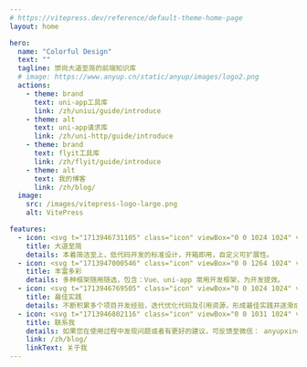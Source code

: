 ```yaml
---
# https://vitepress.dev/reference/default-theme-home-page
layout: home

hero:
  name: "Colorful Design"
  text: ""
  tagline: 崇尚大道至简的前端知识库
  # image: https://www.anyup.cn/static/anyup/images/logo2.png
  actions:
    - theme: brand
      text: uni-app工具库
      link: /zh/uniui/guide/introduce
    - theme: alt
      text: uni-app请求库
      link: /zh/uni-http/guide/introduce
    - theme: brand
      text: flyit工具库
      link: /zh/flyit/guide/introduce
    - theme: alt
      text: 我的博客
      link: /zh/blog/
  image:
    src: /images/vitepress-logo-large.png
    alt: VitePress

features:
  - icon: <svg t="1713946731105" class="icon" viewBox="0 0 1024 1024" version="1.1" xmlns="http://www.w3.org/2000/svg" p-id="1221" width="64" height="64"><path d="M926.7 163.7V90.8H547.2l-3.6-20.9h-44l-3.8 21.8H244.1v72.1h22.8c70.6 0 141.2-0.1 211.7 0.1 7.9 0 18.9-3.5 19.2 10.6 0.3 16.4 0.1 32.8 0.1 51.4H244.2v256.7h682.1V224.8H547v-61.1h379.7zM566.2 286.9c89.9-0.1 179.7 0.3 269.6-0.3 16-0.1 22.6 3.7 22 20.8-1.2 33.9 0.1 67.9-1 101.8-0.2 5.4-7.6 15-11.8 15.1-45.8 1.1-91.7 0.7-140.7 0.7v-82.3h-48.5v81H314.5v-135h183.1v86.2H545v-86.7c8.4-0.5 14.8-1.3 21.2-1.3z" fill="#040000" p-id="1222"></path><path d="M397.9 953.9v-215H290.3v210.3h-46.1v-283h201.6v70.3c0 47.3 0.4 94.6-0.3 141.9-0.2 13 3.9 17.5 17 17.5 95.2-0.4 190.5-0.3 285.7 0 12 0.1 16.6-3.9 16.4-16-0.4-42.6 0.2-85.3-0.6-127.9-0.1-5-7-14-10.8-14.1-61.8-0.9-123.6-0.6-186.8-0.6V787h132.3v58.4h-179v-179h291.5v287.4l-413.3 0.1z" fill="#E35442" p-id="1223"></path><path d="M180.7 951.9h-80.6V230.3h80.6v721.6zM243.5 545.6h567.7v68.9H243.5zM881.7 546.6h45.1c0.4 8.2 1.1 15.9 1.1 23.6 0.1 117.2 0.1 234.3 0 351.5 0 31.6 0 31.6-31.1 31-4.6-0.1-9.2-0.6-15.2-1l0.1-405.1zM100.2 92.8h80.4v69.5h-80.4z" fill="#040000" p-id="1224"></path></svg>
    title: 大道至简
    details: 本着简洁至上，低代码开发的标准设计，开箱即用，自定义可扩展性。
  - icon: <svg t="1713947000546" class="icon" viewBox="0 0 1264 1024" version="1.1" xmlns="http://www.w3.org/2000/svg" p-id="11880" width="64" height="64"><path d="M129.355294 0h986.895059c23.04 0 41.743059 18.672941 41.743059 41.743059v590.757647H87.582118V41.743059C87.582118 18.672941 106.255059 0 129.355294 0" fill="#F83CB6" p-id="11881"></path><path d="M1245.575529 632.500706H0v165.436235h237.808941l43.971765-77.854117H960.451765l44.875294 77.854117h240.24847z" fill="#F9D11F" p-id="11882"></path><path d="M122.398118 1002.315294h145.287529l87.943529-155.708235h531.727059l89.750589 155.708235h146.070588l-117.850353-204.348235H237.808941z" fill="#A267F8" p-id="11883"></path><path d="M281.780706 720.112941l-43.971765 77.824H1005.327059l-44.875294-77.824z" fill="#F9D11F" p-id="11884"></path><path d="M282.202353 301.658353h681.170823v-126.494118H282.202353zM408.696471 506.006588h428.182588v-126.494117H408.696471z" fill="#FFFFFF" p-id="11885"></path></svg>
    title: 丰富多彩
    details: 多种框架随用随选，包含：Vue、uni-app 常用开发框架，为开发提效。
  - icon: <svg t="1713946769505" class="icon" viewBox="0 0 1024 1024" version="1.1" xmlns="http://www.w3.org/2000/svg" p-id="1380" width="64" height="64"><path d="M554.276571 81.408a48.420571 48.420571 0 0 0-70.217142 18.066286c-16.091429 31.012571-61.513143 116.736-113.737143 195.291428-26.185143 39.497143-53.248 75.849143-78.482286 102.473143-12.653714 13.312-24.064 23.405714-33.865143 30.061714a69.705143 69.705143 0 0 1-12.946286 7.168V950.857143h473.088c48.201143 0 90.697143-31.744 104.740572-78.262857l124.781714-413.988572a73.435429 73.435429 0 0 0-69.778286-94.939428H623.616l31.451429-126.537143a110.738286 110.738286 0 0 0-45.568-118.564572l-55.222858-37.156571zM208.457143 950.857143V435.931429h-62.317714C105.837714 435.931429 73.142857 468.845714 73.142857 509.513143v367.762286C73.142857 917.942857 105.837714 950.857143 146.139429 950.857143h62.317714z" fill="#FF7C00" p-id="1381"></path></svg>
    title: 最佳实践
    details: 不断积累多个项目开发经验，迭代优化代码及引用资源，形成最佳实践并逐渐成为标准。
  - icon: <svg t="1713946802116" class="icon" viewBox="0 0 1031 1024" version="1.1" xmlns="http://www.w3.org/2000/svg" p-id="1537" width="64" height="64"><path d="M307.2 1017.6c-12.8 0-32-6.4-38.4-12.8-19.2-19.2-25.6-44.8-12.8-70.4l32-83.2C288 844.8 294.4 832 294.4 832c0-19.2 19.2-32 32-25.6 19.2 0 32 12.8 32 32 0 12.8-6.4 32-12.8 44.8l-32 76.8 198.4-108.8c6.4 0 12.8-6.4 12.8-6.4 243.2-6.4 441.6-179.2 441.6-396.8 0-204.8-204.8-384-448-384-236.8 0-441.6 172.8-448 384-6.4 121.6 57.6 230.4 166.4 313.6 12.8 12.8 19.2 32 6.4 44.8-12.8 12.8-32 19.2-44.8 6.4-128-89.6-198.4-224-198.4-364.8 6.4-243.2 243.2-448 512-448 275.2 0 512 204.8 512 448 0 249.6-224 454.4-492.8 460.8l-198.4 108.8C326.4 1017.6 320 1017.6 307.2 1017.6z" fill="#2aa515" p-id="1538"></path><path d="M697.6 416 339.2 416C320 416 307.2 403.2 307.2 384c0-19.2 12.8-32 32-32l358.4 0c19.2 0 32 12.8 32 32C729.6 403.2 716.8 416 697.6 416z" fill="#2aa515" p-id="1539"></path><path d="M576 563.2 339.2 563.2c-19.2 0-32-12.8-32-32 0-19.2 12.8-32 32-32l243.2 0c19.2 0 32 12.8 32 32C608 550.4 595.2 563.2 576 563.2z" fill="#2aa515" p-id="1540"></path></svg>
    title: 联系我
    details: 如果您在使用过程中发现问题或者有更好的建议，可反馈至微信： anyupxing
    link: /zh/blog/
    linkText: 关于我
---
```


<style>
:root {
  --vp-home-hero-name-color: transparent;
  --vp-home-hero-name-background: -webkit-linear-gradient(120deg, #bd34fe 30%, #41d1ff);

  --vp-home-hero-image-background-image: linear-gradient(-45deg, #bd34fe 50%, #47caff 50%);
  --vp-home-hero-image-filter: blur(44px);
}

@media (min-width: 640px) {
  :root {
    --vp-home-hero-image-filter: blur(56px);
  }
}

@media (min-width: 960px) {
  :root {
    --vp-home-hero-image-filter: blur(68px);
  }
}
</style>

<ProjectInfo />

<SitePV />

<!-- <FooterInfo /> -->